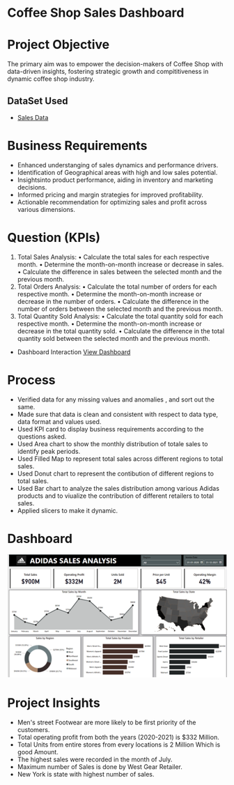 # Coffee Shop Sales Dashboard

# Project Objective
The primary aim was to empower the decision-makers of Coffee Shop with data-driven insights, fostering strategic growth and compititiveness in dynamic coffee shop industry.

## DataSet Used 
 - <a href="https://github.com/Alazizu6798/Coffee-Shop-Sales-Analysis/blob/main/Coffee%20Shop%20Sales.xlsx">Sales Data</a>
# Business Requirements

- Enhanced understanging of sales dynamics and performance drivers.
- Identification of Geographical areas with high and low sales potential.
- Insightsinto product performance, aiding in inventory and marketing decisions.
- Informed pricing and margin strategies for improved profitability.
- Actionable recommendation for optimizing sales and profit across various dimensions.
# Question (KPIs)

1. Total Sales Analysis:
• Calculate the total sales for each respective month.
• Determine the month-on-month increase or decrease in sales.
• Calculate the difference in sales between the selected month and the previous month.
2. Total Orders Analysis:
• Calculate the total number of orders for each respective month.
• Determine the month-on-month increase or decrease in the number of orders.
• Calculate the difference in the number of orders between the selected month and the previous month.
3. Total Quantity Sold Analysis:
• Calculate the total quantity sold for each respective month.
• Determine the month-on-month increase or decrease in the total quantity sold.
• Calculate the difference in the total quantity sold between the selected month and the previous month.
- Dashboard Interaction <a href="https://github.com/Alazizu6798/Data-Analysis-Dashboard/blob/main/Screenshot%202025-03-08%20195301.png">View Dashboard</a>

# Process
- Verified data for any  missing values and anomalies , and sort out the same.
- Made sure that data is clean and consistent with respect to data type, data format and values used.
- Used KPI card to display business requirements according to the questions asked.
- Used Area chart to show the monthly distribution of totale sales to identify peak periods.
- Used Filled Map to represent total sales across different regions to total sales.
- Used Donut chart to represent the contibution of different regions to total sales.
- Used Bar chart to analyze the sales distribution among various Adidas products and to viualize the contribution of different retailers to total sales.
- Applied slicers to make it dynamic.

# Dashboard
![Screenshot(495)](https://github.com/Alazizu6798/Data-Analysis-Dashboard/blob/main/Screenshot%202025-03-08%20195301.png)

# Project Insights 
- Men's street Footwear are more likely to be first priority of the customers.
- Total operating profit from both the years (2020-2021) is $332 Million.
- Total Units from entire stores from every locations is 2 Million Which is good Amount.
- The highest sales were recorded in the month of July.
 - Maximum number of Sales is done by West Gear Retailer.
- New York is state with highest number of sales.

